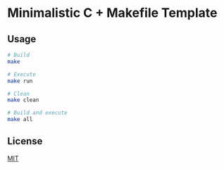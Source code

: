 # Minimalistic C + Makefile Template

## Usage

```bash
# Build
make

# Execute
make run

# Clean
make clean

# Build and execute
make all
```

## License

[MIT](./LICENSE)
